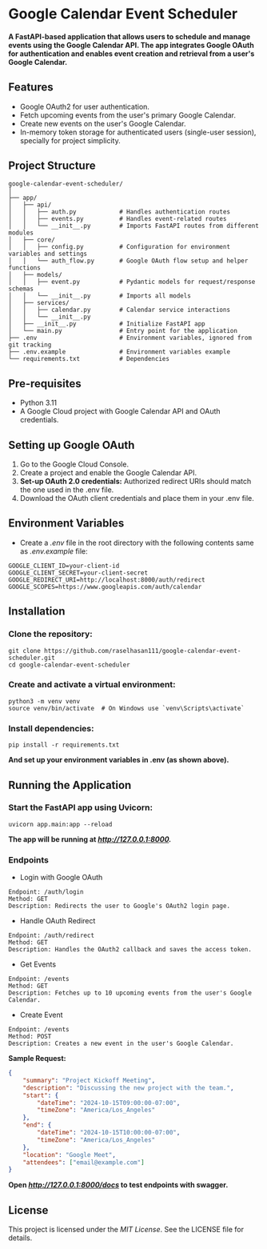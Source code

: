 # Google Calendar Event Scheduler
#### A FastAPI-based application that allows users to schedule and manage events using the Google Calendar API. The app integrates Google OAuth for authentication and enables event creation and retrieval from a user's Google Calendar.

## Features
* Google OAuth2 for user authentication.
* Fetch upcoming events from the user's primary Google Calendar.
* Create new events on the user's Google Calendar.
* In-memory token storage for authenticated users (single-user session), specially for project simplicity.

## Project Structure

```plaintext
google-calendar-event-scheduler/
│
├── app/
│   ├── api/
│   │   ├── auth.py            # Handles authentication routes
│   │   ├── events.py          # Handles event-related routes
│   │   └── __init__.py        # Imports FastAPI routes from different modules
│   ├── core/
│   │   ├── config.py          # Configuration for environment variables and settings
│   │   └── auth_flow.py       # Google OAuth flow setup and helper functions
│   ├── models/
│   │   ├── event.py           # Pydantic models for request/response schemas
│   │   └── __init__.py        # Imports all models
│   ├── services/
│   │   ├── calendar.py        # Calendar service interactions
│   │   └── __init__.py
│   ├── __init__.py            # Initialize FastAPI app
│   └── main.py                # Entry point for the application
├── .env                       # Environment variables, ignored from git tracking
├── .env.example               # Environment variables example
└── requirements.txt           # Dependencies
```

## Pre-requisites
* Python 3.11
* A Google Cloud project with Google Calendar API and OAuth credentials.

## Setting up Google OAuth
1. Go to the Google Cloud Console.
2. Create a project and enable the Google Calendar API.
3. **Set-up OAuth 2.0 credentials:**
Authorized redirect URIs should match the one used in the .env file.
4. Download the OAuth client credentials and place them in your .env file.

## Environment Variables
* Create a *.env* file in the root directory with the following contents same as *.env.example* file:

```commandline
GOOGLE_CLIENT_ID=your-client-id
GOOGLE_CLIENT_SECRET=your-client-secret
GOOGLE_REDIRECT_URI=http://localhost:8000/auth/redirect
GOOGLE_SCOPES=https://www.googleapis.com/auth/calendar
```

## Installation
### **Clone the repository:**

```commandline
git clone https://github.com/raselhasan111/google-calendar-event-scheduler.git
cd google-calendar-event-scheduler
```

### **Create and activate a virtual environment:**

```commandline
python3 -m venv venv
source venv/bin/activate  # On Windows use `venv\Scripts\activate`
```

### **Install dependencies:**

```commandline
pip install -r requirements.txt
```

**And set up your environment variables in .env (as shown above).**

## Running the Application
### Start the FastAPI app using Uvicorn:
```commandline
uvicorn app.main:app --reload
```

**The app will be running at *http://127.0.0.1:8000.***

### Endpoints
* Login with Google OAuth
```commandline
Endpoint: /auth/login
Method: GET
Description: Redirects the user to Google's OAuth2 login page.
```

* Handle OAuth Redirect
```commandline
Endpoint: /auth/redirect
Method: GET
Description: Handles the OAuth2 callback and saves the access token.
```

* Get Events
```commandline
Endpoint: /events
Method: GET
Description: Fetches up to 10 upcoming events from the user's Google Calendar.
```

* Create Event
```commandline
Endpoint: /events
Method: POST
Description: Creates a new event in the user's Google Calendar.
```

**Sample Request:**

```json
{
    "summary": "Project Kickoff Meeting",
    "description": "Discussing the new project with the team.",
    "start": {
        "dateTime": "2024-10-15T09:00:00-07:00",
        "timeZone": "America/Los_Angeles"
    },
    "end": {
        "dateTime": "2024-10-15T10:00:00-07:00",
        "timeZone": "America/Los_Angeles"
    },
    "location": "Google Meet",
    "attendees": ["email@example.com"]
}
```
**Open *http://127.0.0.1:8000/docs* to test endpoints with swagger.**

## License
This project is licensed under the *MIT License*. See the LICENSE file for details.
